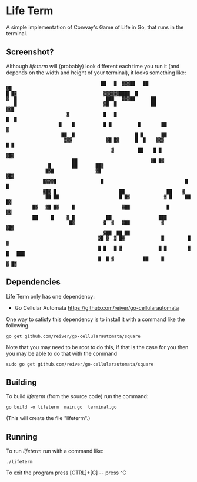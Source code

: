 Life Term
=========

A simple implementation of Conway's Game of Life in Go, that runs in the terminal.


Screenshot?
-----------

Although *lifeterm* will (probably) look different each time you run it
(and depends on the width and height of your terminal), it looks something like:
```
                                    ██   █  ▓▓▓██   ██                       ▓█
█ █▓                                 ▓▓▓▓▓▓████  █                             
▓  █                                  ███   ▓▓▓██      ██                      
   █                                 ▓█  █             ██                 ▓▓█  
                       ▓             █   █                                █  █ 
                    █    █           █ █          █        ██                ▓ 
                     ██  █                       █ █       ██                  
                      ▓▓▓             ▓█ █▓      █  █    ▓▓▓                █ █
                                        ▓         ██    █ █                 ▓█▓
                         ██                            ▓█ █▓                   
                █        ██       ██▓                                          
               █▓█                ▓█                                 ▓█▓       
              █▓▓▓█                 █                               █   █      
              ▓█▓ █                        ██                ██    ▓           
               ██ ██                       █ █▓             ▓ █     ██ █▓      
          █▓   ▓█ █▓     █                  ▓██              █       ▓▓        
          ██     █     ▓ █            ██                  ███                  
                        █▓           ▓  ▓   ▓██            ▓         ▓█▓       
                                     ▓██  ██ ██                                
                                   ▓█ ▓  ▓ █▓              █         █      ▓  
                                   █ █   █ ▓              █ █        ▓ █   ███ 
                                   █  █ ▓           ██     █               ▓ █▓
```


Dependencies
------------

Life Term only has one dependency:

* Go Cellular Automata https://github.com/reiver/go-cellularautomata

One way to satisfy this dependency is to install it with a command like the following.
```
go get github.com/reiver/go-cellularautomata/square
```

Note that you may need to be root to do this, if that is the case for you then you
may be able to do that with the command
```
sudo go get github.com/reiver/go-cellularautomata/square
```


Building
--------

To build *lifeterm* (from the source code) run the command:
```
go build -o lifeterm  main.go  terminal.go
```

(This will create the file "lifeterm".)


Running
-------

To run *lifeterm* run with a command like:
```
./lifeterm
```

To exit the program press [CTRL]+[C] -- press ^C


